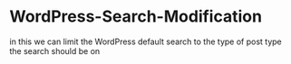 # WordPress-Search-Modification
in this we can limit the WordPress default search to the type of post type the search should be on
